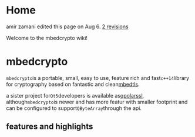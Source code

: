 # Home

amir zamani edited this page on Aug 6. [2 revisions](https://github.com/azadkuh/mbedcrypto/wiki/Home/_history)



Welcome to the mbedcrypto wiki!

# mbedcrypto

`mbedcrypto`is a portable, small, easy to use, feature rich and fast`c++14`library for cryptography based on fantastic and clean[mbedtls](https://github.com/ARMmbed/mbedtls).

a sister project for`Qt5`developers is available as[qpolarssl](https://github.com/azadkuh/qpolarssl), although`mbedcrypto`is newer and has more featur with smaller footprint and can be configured to support`QByteArray`through the api.



## features and highlights











